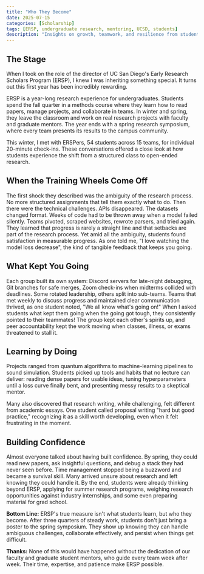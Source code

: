 ```yaml
---
title: "Who They Become"
date: 2025-07-15
categories: [Scholarship]
tags: [ERSP, undergraduate research, mentoring, UCSD, students]
description: "Insights on growth, teamwork, and resilience from student check-ins in UC San Diego’s Early Research Scholars Program."
---
```


<!-- # Inside the Early Research Scholars Program: Student Perspectives -->
## The Stage

When I took on the role of the director of UC San Diego's Early Research Scholars Program (ERSP), I knew I was inheriting something special. It turns out this first year has been incredibly rewarding.

ERSP is a year-long research experience for undergraduates. Students spend the fall quarter in a methods course where they learn how to read papers, manage projects, and collaborate in teams. In winter and spring, they leave the classroom and work on real research projects with faculty and graduate mentors. The year ends with a spring research symposium, where every team presents its results to the campus community.

This winter, I met with ERSPers, 54 students across 15 teams, for individual 20-minute check-ins. These conversations offered a close look at how students experience the shift from a structured class to open-ended research.

## When the Training Wheels Come Off

The first shock they described was the ambiguity of the research process. No more structured assignments that tell them exactly what to do. Then there were the technical challenges. APIs disappeared. The datasets changed format. Weeks of code had to be thrown away when a model failed silently. Teams pivoted, scraped websites, rewrote parsers, and tried again. They learned that progress is rarely a straight line and that setbacks are part of the research process. Yet amid all the ambiguity, students found satisfaction in measurable progress. As one told me, "I love watching the model loss decrease", the kind of tangible feedback that keeps you going.

## What Kept You Going

Each group built its own system: Discord servers for late-night debugging, Git branches for safe merges, Zoom check-ins when midterms collided with deadlines. Some rotated leadership, others split into sub-teams. Teams that met weekly to discuss progress and maintained clear communication thrived, as one student noted, "We all know what's going on!" When I asked students what kept them going when the going got tough, they consistently pointed to their teammates! The group kept each other's spirits up, and peer accountability kept the work moving when classes, illness, or exams threatened to stall it.

## Learning by Doing

Projects ranged from quantum algorithms to machine-learning pipelines to sound simulation. Students picked up tools and habits that no lecture can deliver: reading dense papers for usable ideas, tuning hyperparameters until a loss curve finally bent, and presenting messy results to a skeptical mentor.

Many also discovered that research writing, while challenging, felt different from academic essays. One student called proposal writing "hard but good practice," recognizing it as a skill worth developing, even when it felt frustrating in the moment.

## Building Confidence

Almost everyone talked about having built confidence. By spring, they could read new papers, ask insightful questions, and debug a stack they had never seen before. Time management stopped being a buzzword and became a survival skill. Many arrived unsure about research and left knowing they could handle it. By the end, students were already thinking beyond ERSP, applying for summer research programs, weighing research opportunities against industry internships, and some even preparing material for grad school.

**Bottom Line:** ERSP's true measure isn't what students learn, but who they become. After three quarters of steady work, students don't just bring a poster to the spring symposium. They show up knowing they can handle ambiguous challenges, collaborate effectively, and persist when things get difficult.

**Thanks:** None of this would have happened without the dedication of our faculty and graduate student mentors, who guide every team week after week. Their time, expertise, and patience make ERSP possible.
